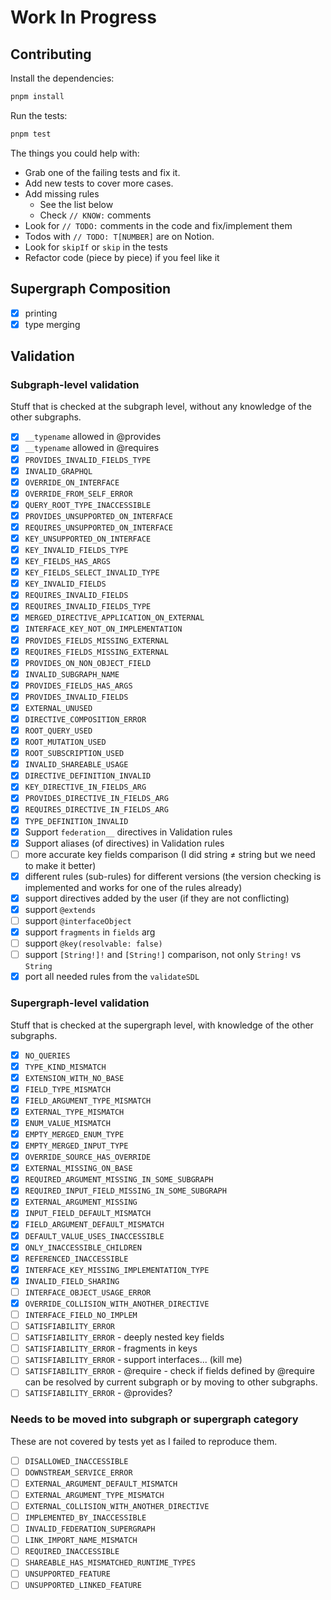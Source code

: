 # Work In Progress

## Contributing

Install the dependencies:

```bash
pnpm install
```

Run the tests:

```bash
pnpm test
```

The things you could help with:

- Grab one of the failing tests and fix it.
- Add new tests to cover more cases.
- Add missing rules
  - See the list below
  - Check `// KNOW:` comments
- Look for `// TODO:` comments in the code and fix/implement them
- Todos with `// TODO: T[NUMBER]` are on Notion.
- Look for `skipIf` or `skip` in the tests
- Refactor code (piece by piece) if you feel like it

## Supergraph Composition

- [x] printing
- [x] type merging

## Validation

### Subgraph-level validation

Stuff that is checked at the subgraph level, without any knowledge of the other subgraphs.

- [x] `__typename` allowed in @provides
- [x] `__typename` allowed in @requires
- [x] `PROVIDES_INVALID_FIELDS_TYPE`
- [x] `INVALID_GRAPHQL`
- [x] `OVERRIDE_ON_INTERFACE`
- [x] `OVERRIDE_FROM_SELF_ERROR`
- [x] `QUERY_ROOT_TYPE_INACCESSIBLE`
- [x] `PROVIDES_UNSUPPORTED_ON_INTERFACE`
- [x] `REQUIRES_UNSUPPORTED_ON_INTERFACE`
- [x] `KEY_UNSUPPORTED_ON_INTERFACE`
- [x] `KEY_INVALID_FIELDS_TYPE`
- [x] `KEY_FIELDS_HAS_ARGS`
- [x] `KEY_FIELDS_SELECT_INVALID_TYPE`
- [x] `KEY_INVALID_FIELDS`
- [x] `REQUIRES_INVALID_FIELDS`
- [x] `REQUIRES_INVALID_FIELDS_TYPE`
- [x] `MERGED_DIRECTIVE_APPLICATION_ON_EXTERNAL`
- [x] `INTERFACE_KEY_NOT_ON_IMPLEMENTATION`
- [x] `PROVIDES_FIELDS_MISSING_EXTERNAL`
- [x] `REQUIRES_FIELDS_MISSING_EXTERNAL`
- [x] `PROVIDES_ON_NON_OBJECT_FIELD`
- [x] `INVALID_SUBGRAPH_NAME`
- [x] `PROVIDES_FIELDS_HAS_ARGS`
- [x] `PROVIDES_INVALID_FIELDS`
- [x] `EXTERNAL_UNUSED`
- [x] `DIRECTIVE_COMPOSITION_ERROR`
- [x] `ROOT_QUERY_USED`
- [x] `ROOT_MUTATION_USED`
- [x] `ROOT_SUBSCRIPTION_USED`
- [x] `INVALID_SHAREABLE_USAGE`
- [x] `DIRECTIVE_DEFINITION_INVALID`
- [x] `KEY_DIRECTIVE_IN_FIELDS_ARG`
- [x] `PROVIDES_DIRECTIVE_IN_FIELDS_ARG`
- [x] `REQUIRES_DIRECTIVE_IN_FIELDS_ARG`
- [x] `TYPE_DEFINITION_INVALID`
- [x] Support `federation__` directives in Validation rules
- [x] Support aliases (of directives) in Validation rules
- [ ] more accurate key fields comparison (I did string ≠ string but we need to make it better)
- [x] different rules (sub-rules) for different versions (the version checking is implemented and
      works for one of the rules already)
- [x] support directives added by the user (if they are not conflicting)
- [x] support `@extends`
- [ ] support `@interfaceObject`
- [x] support `fragments` in `fields` arg
- [ ] support `@key(resolvable: false)`
- [ ] support `[String!]!` and `[String!]` comparison, not only `String!` vs `String`
- [x] port all needed rules from the `validateSDL`

### Supergraph-level validation

Stuff that is checked at the supergraph level, with knowledge of the other subgraphs.

- [x] `NO_QUERIES`
- [x] `TYPE_KIND_MISMATCH`
- [x] `EXTENSION_WITH_NO_BASE`
- [x] `FIELD_TYPE_MISMATCH`
- [x] `FIELD_ARGUMENT_TYPE_MISMATCH`
- [x] `EXTERNAL_TYPE_MISMATCH`
- [x] `ENUM_VALUE_MISMATCH`
- [x] `EMPTY_MERGED_ENUM_TYPE`
- [x] `EMPTY_MERGED_INPUT_TYPE`
- [x] `OVERRIDE_SOURCE_HAS_OVERRIDE`
- [x] `EXTERNAL_MISSING_ON_BASE`
- [x] `REQUIRED_ARGUMENT_MISSING_IN_SOME_SUBGRAPH`
- [x] `REQUIRED_INPUT_FIELD_MISSING_IN_SOME_SUBGRAPH`
- [x] `EXTERNAL_ARGUMENT_MISSING`
- [x] `INPUT_FIELD_DEFAULT_MISMATCH`
- [x] `FIELD_ARGUMENT_DEFAULT_MISMATCH`
- [x] `DEFAULT_VALUE_USES_INACCESSIBLE`
- [x] `ONLY_INACCESSIBLE_CHILDREN`
- [x] `REFERENCED_INACCESSIBLE`
- [x] `INTERFACE_KEY_MISSING_IMPLEMENTATION_TYPE`
- [x] `INVALID_FIELD_SHARING`
- [ ] `INTERFACE_OBJECT_USAGE_ERROR`
- [x] `OVERRIDE_COLLISION_WITH_ANOTHER_DIRECTIVE`
- [ ] `INTERFACE_FIELD_NO_IMPLEM`
- [ ] `SATISFIABILITY_ERROR`
- [ ] `SATISFIABILITY_ERROR` - deeply nested key fields
- [ ] `SATISFIABILITY_ERROR` - fragments in keys
- [ ] `SATISFIABILITY_ERROR` - support interfaces... (kill me)
- [ ] `SATISFIABILITY_ERROR` - @require - check if fields defined by @require can be resolved by
      current subgraph or by moving to other subgraphs.
- [ ] `SATISFIABILITY_ERROR` - @provides?

### Needs to be moved into subgraph or supergraph category

These are not covered by tests yet as I failed to reproduce them.

- [ ] `DISALLOWED_INACCESSIBLE`
- [ ] `DOWNSTREAM_SERVICE_ERROR`
- [ ] `EXTERNAL_ARGUMENT_DEFAULT_MISMATCH`
- [ ] `EXTERNAL_ARGUMENT_TYPE_MISMATCH`
- [ ] `EXTERNAL_COLLISION_WITH_ANOTHER_DIRECTIVE`
- [ ] `IMPLEMENTED_BY_INACCESSIBLE`
- [ ] `INVALID_FEDERATION_SUPERGRAPH`
- [ ] `LINK_IMPORT_NAME_MISMATCH`
- [ ] `REQUIRED_INACCESSIBLE`
- [ ] `SHAREABLE_HAS_MISMATCHED_RUNTIME_TYPES`
- [ ] `UNSUPPORTED_FEATURE`
- [ ] `UNSUPPORTED_LINKED_FEATURE`
